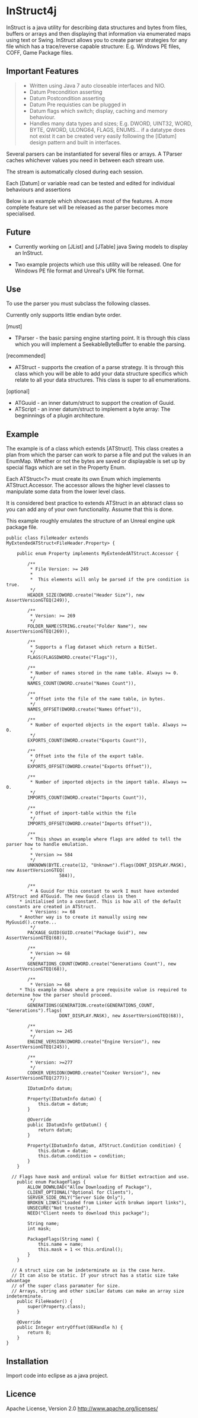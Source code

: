InStruct4j
==========

InStruct is a java utility for describing data structures and bytes from files, buffers or arrays and then displaying 
that information via enumerated maps using text or Swing. InStruct allows you to create parser strategies for any 
file which has a trace/reverse capable structure: E.g. Windows PE files, COFF, Game Package files.

Important Features
-----
> - Written using Java 7 auto closeable interfaces and NIO.
> - Datum Precondition asserting
> - Datum Postcondition asserting
> - Datum Pre requisties can be plugged in
> - Datum flags which switch; display, caching and memory behaviour.
> - Handles many data types and sizes; E.g. DWORD, UINT32, WORD, BYTE, QWORD, ULONG64, FLAGS, ENUMS... if a datatype 
does not exist it can be created very easily following the [IDatum] design pattern and built in interfaces.

Several parsers can be instantiated for several files or arrays. A TParser caches whichever values you need in 
between each stream use. 

The stream is automatically closed during each session.

Each [Datum] or variable read can be tested and edited for individual behaviours and assertions

Below is an example which showcases most of the features.  A more complete feature set will be released as the parser 
becomes more specialised. 

Future
---

* Currently working on [JList] and [JTable] java Swing models to display an InStruct. 

* Two example projects which use this utility will be released. One for Windows PE file format 
and Unreal's UPK file format.

Use
---

To use the parser you must subclass the following classes.

Currently only supports little endian byte order.
  
  [must]
  * TParser - the basic parsing engine starting point. It is through this class which you will implement a 
  SeekableByteBuffer to enable the parsing.

  [recommended]
  * ATStruct - supports the creation of a parse strategy. It is through this class which you will be able to add your 
  data structure specifics which relate to all your data structures. This class is super to all enumerations.

  [optional]
  * ATGuuid - an inner datum/struct to support the creation of Guuid.
  * ATScript - an inner datum/struct to implement a byte array: The begninnings of a plugin architecture.

Example
---

The example is of a class which extends [ATStruct]. This class creates a plan from which the parser can work to parse a file and put the values in an EnumMap. Whether or not the bytes are saved or displayable is set up by special flags which are set in the Property Enum.

Each ATStruct<?> must create its own Enum which implements ATStruct.Accessor. The accessor allows the higher level classes to manipulate some data from the lower level class.

It is considered best practice to extends ATStruct in an abtsract class so you can add any of your own functionality. Assume that this is done.

This example roughly emulates the structure of an Unreal engine upk package file.

    public class FileHeader extends MyExtendedATStruct<FileHeader.Property> {
        	
    	public enum Property implements MyExtendedATStruct.Accessor {
    		
    		/**
    		 * File Version: >= 249
    		 * 
             *  This elements will only be parsed if the pre condition is true.  
    		 */
    		HEADER_SIZE(DWORD.create("Header Size"), new AssertVersionGTEQ(249)),
    		
    		/**
    		 * Version: >= 269
    		 */
    		FOLDER_NAME(STRING.create("Folder Name"), new AssertVersionGTEQ(269)),
    		
    		/**
    		 * Supports a flag dataset which return a BitSet.
    		 */
    		FLAGS(FLAGSDWORD.create("Flags")),
    		
    		/**
    		 * Number of names stored in the name table. Always >= 0.
    		 */
    		NAMES_COUNT(DWORD.create("Names Count")),
    		
    		/**
    		 * Offset into the file of the name table, in bytes.
    		 */
    		NAMES_OFFSET(DWORD.create("Names Offset")),
    		
    		/**
    		 * Number of exported objects in the export table. Always >= 0.
    		 */
    		EXPORTS_COUNT(DWORD.create("Exports Count")),
    		
    		/**
    		 * Offset into the file of the export table.
    		 */
    		EXPORTS_OFFSET(DWORD.create("Exports Offset")),
    		
    		/**
    		 * Number of imported objects in the import table. Always >= 0.
    		 */
    		IMPORTS_COUNT(DWORD.create("Imports Count")),
    		
    		/**
    		 * Offset of import-table within the file
    		 */
    		IMPORTS_OFFSET(DWORD.create("Imports Offset")),
    				
    		/**
    		 * This shows an example where flags are added to tell the parser how to handle emulation.
    		 * 
    		 * Version >= 584
    		 */
    		UNKNOWN(BYTE.create(12, "Unknown").flags(DONT_DISPLAY.MASK), new AssertVersionGTEQ(
    					584)),
    		
    		/**
    		 * A Guuid For this constant to work I must have extended ATStruct and ATGuuid. The new Guuid class is then       
         * initialised into a constant. This is how all of the default constants are created in ATStruct.
    		 * Versions: >= 68
         * Another way is to create it manually using new MyGuuid().create...
    		 */
    		PACKAGE_GUID(GUID.create("Package Guid"), new AssertVersionGTEQ(68)),
    		
    		/**
    		 * Version >= 68
    		 */
    		GENERATIONS_COUNT(DWORD.create("Generations Count"), new AssertVersionGTEQ(68)),
    		
    		/**
    		 * Version >= 68
         * This example shows where a pre requisite value is required to determine how the parser should proceed.
    		 */
    		GENERATIONS(GENERATION.create(GENERATIONS_COUNT, "Generations").flags(
    					DONT_DISPLAY.MASK), new AssertVersionGTEQ(68)),
    		
    		/**
    		 * Version >= 245
    		 */
    		ENGINE_VERSION(DWORD.create("Engine Version"), new AssertVersionGTEQ(245)),
    		
    		/**
    		 * Version: >=277
    		 */
    		COOKER_VERSION(DWORD.create("Cooker Version"), new AssertVersionGTEQ(277));
    		
    		IDatumInfo datum;
    		
    		Property(IDatumInfo datum) {
    			this.datum = datum;
    		}
    		
    		@Override
    		public IDatumInfo getDatum() {
    			return datum;
    		}
    		
    		Property(IDatumInfo datum, ATStruct.Condition condition) {
    			this.datum = datum;
    			this.datum.condition = condition;
    		}	
    	}
        
      // Flags have mask and ordinal value for BitSet extraction and use.
    	public enum PackageFlags {
    		ALLOW_DOWNLOAD("Allow Downloading of Package"),
    		CLIENT_OPTIONAL("Optional for Clients"),
    		SERVER_SIDE_ONLY("Server Side Only"),
    		BROKEN_LINKS("Loaded from Linker with brokwn import links"),
    		UNSECURE("Not trusted"),
    		NEED("Client needs to download this package");
    		
    		String name;
    		int mask;
    		
    		PackageFlags(String name) {
    			this.name = name;
    			this.mask = 1 << this.ordinal();
    		}
    	}
    	
      // A struct size can be indeterminate as is the case here. 
      // It can also be static. If your struct has a static size take advantage
      // of the super class paramater for size.
      // Arrays, string and other similar datums can make an array size indeterminate.
    	public FileHeader() {
    		super(Property.class);
    	}
    	
    	@Override
    	public Integer entryOffset(UEHandle h) {
    		return 8;
    	}	
    }

Installation
-----

Import code into eclipse as a java project. 

Licence
-----

Apache License, Version 2.0
http://www.apache.org/licenses/






